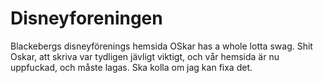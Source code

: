 ﻿Disneyforeningen
================

Blackebergs disneyförenings hemsida
OSkar has a whole lotta swag.
Shit Oskar, att skriva <!Doctype html> var tydligen jävligt viktigt, och vår hemsida är nu uppfuckad, och måste lagas. Ska kolla om jag kan fixa det.